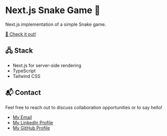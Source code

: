 # Next.js Snake Game 🐍

Next.js implementation of a simple Snake game.

[🚀 Check it out!](https://wdc-snake.vercel.app/)

## 🖧 Stack

- Next.js for server-side rendering
- TypeScript
- Tailwind CSS

## 📬 Contact

Feel free to reach out to discuss collaboration opportunities or to say hello!

- [My Email](mailto:matheus.felipe.19rt@gmail.com)
- [My LinkedIn Profile](https://www.linkedin.com/in/matheus-mortari-19rt/)
- [My GitHub Profile](https://github.com/w11dcard)
